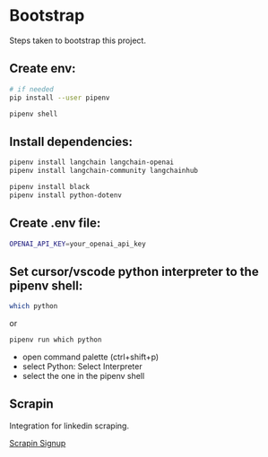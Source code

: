 # Bootstrap

Steps taken to bootstrap this project.

## Create env:

```bash
# if needed
pip install --user pipenv

pipenv shell
```

## Install dependencies:

```bash
pipenv install langchain langchain-openai
pipenv install langchain-community langchainhub

pipenv install black
pipenv install python-dotenv
```

## Create .env file:

```bash
OPENAI_API_KEY=your_openai_api_key
```

## Set cursor/vscode python interpreter to the pipenv shell:

```bash
which python
```

or

```bash
pipenv run which python
```

- open command palette (ctrl+shift+p)
- select Python: Select Interpreter
- select the one in the pipenv shell

## Scrapin

Integration for linkedin scraping.

[Scrapin Signup](https://app.scrapin.com/auth/register)
